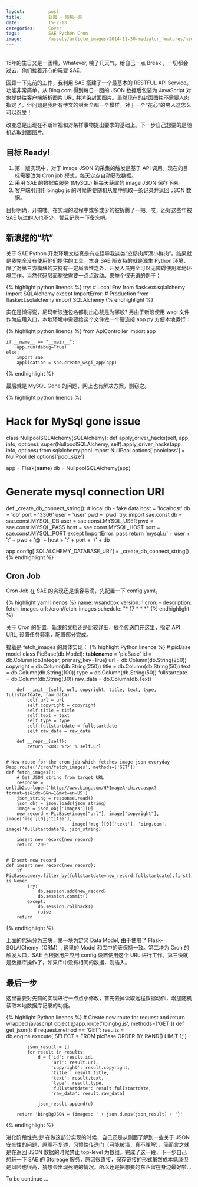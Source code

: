 ```yaml
---
layout:         post
title:          封面 - 随机一些
date:           15-2-13
categories:     Cover
tags:           SAE Python Cron
image:          /assets/article_images/2014-11-30-mediator_features/night-track.JPG
---
```


<br/>
15年的生日又是一团糟，Whatever, 喘了几天气，给自己一点 Break ，一切都会过去，俺们接着开心的玩耍 SAE。

回顾一下先前的工作，我利用 SAE 搭建了一个最基本的 RESTFUL API Service。功能非常简单，从 Bing.com 得到每日一图的 JSON 数据后包装为 JavaScript 对象提供给客户端解析图片 URL 并渲染封面图片。虽然现在的封面图片不需要人肉指定了，但问题是我所有博文的封面全都一个模样。对于一个“花心”的男人这怎么可以忍受！

改变总是出现在不断审视和对某样事物提出要求的基础上。下一步自己想要的是随机选取封面图片。

## 目标 Ready!
1. 第一版实现中，对于 image JSON 的采集的触发是基于 API 调用。现在的目标需要改为 Cron job 模式，每天定点自动获取数据。
2. 采用 SAE 的数据库服务 (MySQL) 把每天获取的 image JSON 保存下来。
2. 客户端引用用 bingbg.js 的时候需要随机从库中抓取一条记录并返回 JSON 数据。

目标明确，开搞喽。在实现的过程中或多或少的被折腾了一把。哎，还好这些年被 SAE 坑过的人也不少，暂且记录一下备忘吧。

## 新浪挖的“坑”
关于 SAE Python 开发环境文档真是有点误导我这类“皮糙肉厚滴小鲜肉”。结果就是我完全没有使用他们提供的工具。本身 SAE 所支持的就是源生 Python 环境，除了对第三方模块的支持有一定局限性之外，开发人员完全可以无障碍使用本地环境工作。当然代码层面稍微需要一点点改动。来举个很无语的例子：

{% highlight python linenos %}
    try:
        # Local Env
        from flask.ext.sqlalchemy import SQLAlchemy
    except ImportError:
        # Production
        from flaskext.sqlalchemy import SQLAlchemy
{% endhighlight %}

实在是懒得说，尼玛新浪连包名都别出心裁是为哪般? 另由于新浪使用 wsgi 文件作为应用入口，本地环境中需要给这个文件做一个硬连接 app.py 方便本地运行：

{% highlight python linenos %}
    from ApiController import app

    if __name__ == "__main__":
        app.run(debug=True)
    else:
        import sae
        application = sae.create_wsgi_app(app)
{% endhighlight %}

最后就是 MySQL Gone 的问题，网上也有解决方案，剽窃之。

{% highlight python linenos %}
# Hack for MySql gone issue
class NullpoolSQLAlchemy(SQLAlchemy):
    def apply_driver_hacks(self, app, info, options):
        super(NullpoolSQLAlchemy, self).apply_driver_hacks(app, info, options)
        from sqlalchemy.pool import NullPool
        options['poolclass'] = NullPool
        del options['pool_size']


app = Flask(__name__)
db = NullpoolSQLAlchemy(app)


# Generate mysql connection URI
def _create_db_connect_string():
    # local db - fake data
    host = 'localhost'
    db = 'db'
    port = '3306'
    user = 'user'
    pwd = 'pwd'
    try:
        import sae.const
        db = sae.const.MYSQL_DB
        user = sae.const.MYSQL_USER
        pwd = sae.const.MYSQL_PASS
        host = sae.const.MYSQL_HOST
        port = sae.const.MYSQL_PORT
    except ImportError:
        pass
    return 'mysql://' + user + ':' + pwd + '@' + host + ':' + port + '/' + db


app.config['SQLALCHEMY_DATABASE_URI'] = _create_db_connect_string()
{% endhighlight %}

## Cron Job
Cron Job 在 SAE 的实现还是很容易滴，先配置一下 config.yaml。

{% highlight yaml linenos %}
    name: wsandbox
    version: 1
    cron:
    - description: fetch_images
      url: /cron/fetch_images
      schedule: "* 17 * * *"
{% endhighlight %}

关于 Cron 的配置，新浪的文档还是比较详细，[放个传送门在这里](http://sae.sina.com.cn/doc/python/cron.html)，指定 API URL, 设置任务频率，配置部分完成。

接着是 fetch_images 的具体实现：
{% highlight Python linenos %}
    # picBase model
    class PicBase(db.Model):
        __tablename__ = 'picBase'
        id = db.Column(db.Integer, primary_key=True)
        url = db.Column(db.String(250))
        copyright = db.Column(db.String(250))
        title = db.Column(db.String(50))
        text = db.Column(db.String(100))
        type = db.Column(db.String(50))
        fullstartdate = db.Column(db.String(30))
        raw_data = db.Column(db.Text)

        def __init__(self, url, copyright, title, text, type, fullstartdate, raw_data):
            self.url = url
            self.copyright = copyright
            self.title = title
            self.text = text
            self.type = type
            self.fullstartdate = fullstartdate
            self.raw_data = raw_data

        def __repr__(self):
            return '<URL %r>' % self.url


    # New route for the cron job which fetches image json everyday
    @app.route('/cron/fetch_images', methods=['GET'])
    def fetch_images():
        # Get JSON string from target URL
        response = urllib2.urlopen('http://www.bing.com/HPImageArchive.aspx?format=js&idx=0&n=1&mkt=en-US')
        json_string = response.read()
        json_obj = json.loads(json_string)
        image = json_obj['images'][0]
        new_record = PicBase(image["url"], image["copyright"], image['msg'][0]['title'],
                             image['msg'][0]['text'], 'bing.com', image['fullstartdate'], json_string)

        insert_new_record(new_record)
        return '200'


    # Insert new record
    def insert_new_record(new_record):
        if PicBase.query.filter_by(fullstartdate=new_record.fullstartdate).first() is None:
            try:
                db.session.add(new_record)
                db.session.commit()
            except:
                db.session.rollback()
                raise
        return
{% endhighlight %}

上面的代码分为三块，第一块为定义 Data Model, 由于使用了 Flask-SQLAlChemy（ORM）, 这里的 Model 和库中的表保持一致。第二块为 Cron 的触发入口，SAE 会根据用户应用 config 设置使用这个 URL 进行工作。第三快就是数据库操作了，如果库中没有相同的数据，则插入。

## 最后一步
这里需要对先前的实现进行一点点小修改，首先去掉读取远程数据动作，增加随机读取本地数据库记录的功能。


{% highlight Python linenos %}
    # Create new route for request and return wrapped javascript object
    @app.route('/bingbg.js', methods=['GET'])
    def get_json():
        if request.method == 'GET':
            results = db.engine.execute('SELECT * FROM picBase ORDER BY RAND() LIMIT 1;')

            json_result = []
            for result in results:
                d = {'id': result.id,
                     'url': result.url,
                     'copyright': result.copyright,
                     'title': result.title,
                     'text': result.text,
                     'type': result.type,
                     'fullstartdate': result.fullstartdate,
                     'raw_data': result.raw_data}

                json_result.append(d)

        return 'bingBgJSON = {images: ' + json.dumps(json_result) + '}'
{% endhighlight %}

进化阶段性完成! 在做这部分实现的时候，自己还是从侧面了解到一些关于 JSON 安全性的问题，原理不复述，[习惯性传送门（可能被墙，真不理解）](http://flask.pocoo.org/docs/0.10/security/#json-security)，简而言之就是在返回 JSON 数据的时候禁止 top-level 为数组。完成了这一段，下一步自己想玩一下 SAE 的 Storeage 服务，原因很直接，保存链接的形式虽然成本低廉但是风险也很高，猜想会出现死链的情况。所以还是把想要的东西留在身边最好啦...

To be continue ...
